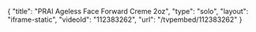 {
    "title": "PRAI Ageless Face Forward Creme  2oz",
    "type": "solo",
    "layout": "iframe-static",
    "videoId": "112383262",
    "url": "\/tvpembed\/112383262"
}